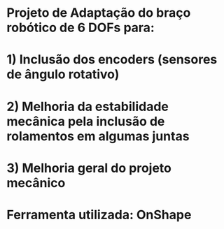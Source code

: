 # Projeto de Adaptação do braço robótico de 6 DOFs para:
# 1) Inclusão dos encoders (sensores de ângulo rotativo)
# 2) Melhoria da estabilidade mecânica pela inclusão de rolamentos em algumas juntas
# 3) Melhoria geral do projeto mecânico

# Ferramenta utilizada: OnShape